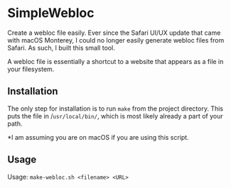 # SimpleWebloc
Create a webloc file easily. Ever since the Safari UI/UX update that came with macOS Monterey, I could no longer easily generate webloc files from Safari. As such, I built this small tool.

A webloc file is essentially a shortcut to a website that appears as a file in your filesystem.

## Installation
The only step for installation is to run `make` from the project directory. This puts the file in /`usr/local/bin/`, which is most likely already a part of your path.

*I am assuming you are on macOS if you are using this script.

## Usage
Usage: `make-webloc.sh <filename> <URL>`